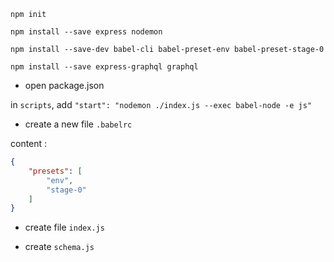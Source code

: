 
`npm init`  

`npm install --save express nodemon`

`npm install --save-dev babel-cli babel-preset-env babel-preset-stage-0`

`npm install --save express-graphql graphql`


* open package.json

in `scripts`, add `"start": "nodemon ./index.js --exec babel-node -e js"`

* create a new file `.babelrc`

content : 
``` json
{
    "presets": [
        "env",
        "stage-0"
    ]
}
```

* create file `index.js`

* create `schema.js`